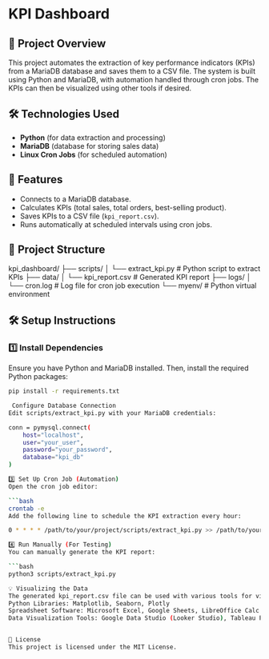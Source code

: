 # KPI Dashboard

## 📌 Project Overview

This project automates the extraction of key performance indicators (KPIs) from a MariaDB database and saves them to a CSV file. The system is built using Python and MariaDB, with automation handled through cron jobs.  The KPIs can then be visualized using other tools if desired.

## 🛠️ Technologies Used

- **Python** (for data extraction and processing)
- **MariaDB** (database for storing sales data)
- **Linux Cron Jobs** (for scheduled automation)

## 🚀 Features

- Connects to a MariaDB database.
- Calculates KPIs (total sales, total orders, best-selling product).
- Saves KPIs to a CSV file (`kpi_report.csv`).
- Runs automatically at scheduled intervals using cron jobs.

## 📂 Project Structure
kpi_dashboard/
├── scripts/
│   └── extract_kpi.py     # Python script to extract KPIs
├── data/
│   └── kpi_report.csv    # Generated KPI report
├── logs/
│   └── cron.log          # Log file for cron job execution
└── myenv/                # Python virtual environment

## 🛠️ Setup Instructions

### 1️⃣ Install Dependencies

Ensure you have Python and MariaDB installed. Then, install the required Python packages:

```bash
pip install -r requirements.txt

 Configure Database Connection
Edit scripts/extract_kpi.py with your MariaDB credentials:

conn = pymysql.connect(
    host="localhost",
    user="your_user",
    password="your_password",
    database="kpi_db"
)

3️⃣ Set Up Cron Job (Automation)
Open the cron job editor:

```bash
crontab -e
Add the following line to schedule the KPI extraction every hour:

0 * * * * /path/to/your/project/scripts/extract_kpi.py >> /path/to/your/project/logs/cron.log 2>&1

4️⃣ Run Manually (For Testing)
You can manually generate the KPI report:

```bash
python3 scripts/extract_kpi.py

💡 Visualizing the Data
The generated kpi_report.csv file can be used with various tools for visualization, such as:
Python Libraries: Matplotlib, Seaborn, Plotly
Spreadsheet Software: Microsoft Excel, Google Sheets, LibreOffice Calc
Data Visualization Tools: Google Data Studio (Looker Studio), Tableau Public, etc.


📜 License
This project is licensed under the MIT License.
